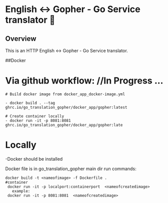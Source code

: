 # English <-> Gopher - Go Service translator :page_with_curl:

## Overview

This is an HTTP  English <-> Gopher - Go Service translator.

##Docker 

# Via github workflow:      //In Progress ...
```
# Build docker image from docker_app_docker-image.yml

- docker build . --tag ghrc.io/go_translation_gopher/docker_app/gopher:latest   

# Create container locally 
- docker run -it -p 8081:8081 ghrc.io/go_translation_gopher/docker_app/gopher:late   

```



# Locally 
-Docker should be installed 

Docker file is in go_translation_gopher main dir
run commands:
```
docker build -t <nameofimage> -f Dockerfile .    
#container 
 docker run -it -p localport:containerport  <nameofcreatedimage> 
   example:
 docker run -it -p 8081:8081  <nameofcreatedimage>   
```
